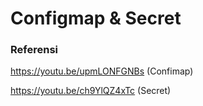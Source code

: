 # Configmap & Secret

### Referensi
https://youtu.be/upmLONFGNBs (Confimap)

https://youtu.be/ch9YlQZ4xTc (Secret)
